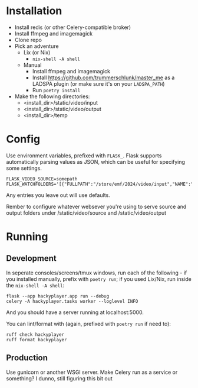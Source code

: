 # Installation
- Install redis (or other Celery-compatible broker)
- Install ffmpeg and imagemagick
- Clone repo
- Pick an adventure
  - Lix (or Nix)
    - `nix-shell -A shell`
  - Manual
    - Install ffmpeg and imagemagick
    - Install https://github.com/trummerschlunk/master_me as a LADSPA plugin (or make sure it's on your `LADSPA_PATH`)
    - Run `poetry install`
- Make the following directories:
  - <install_dir>/static/video/input
  - <install_dir>/static/video/output
  - <install_dir>/temp

# Config

Use environment variables, prefixed with `FLASK_`. Flask supports automatically parsing values as JSON, which can be useful for specifying some settings.

```
FLASK_VIDEO_SOURCE=somepath
FLASK_WATCHFOLDERS='[{"FULLPATH":"/store/emf/2024/video/input","NAME":"input","OUTPUT_DIR":"/store/emf/2024/video/source"}]'
```

Any entries you leave out will use defaults.

Rember to configure whatever websever you're using to serve source and output folders under /static/video/source and /static/video/output

# Running
## Development
In seperate consoles/screens/tmux windows, run each of the following - if you
installed manually, prefix with `poetry run`; if you used Lix/Nix, run inside
the `nix-shell -A shell`:

    flask --app hackyplayer.app run --debug
    celery -A hackyplayer.tasks worker --loglevel INFO

And you should have a server running at localhost:5000.

You can lint/format with (again, prefixed with `poetry run` if need to):

    ruff check hackyplayer
    ruff format hackyplayer

## Production
Use gunicorn or another WSGI server. Make Celery run as a service or something? I dunno, still figuring this bit out
